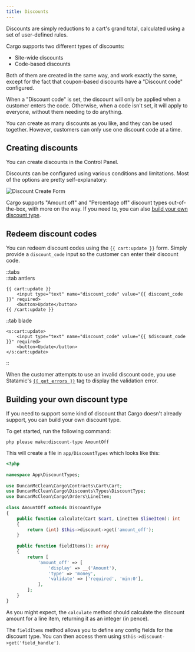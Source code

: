 ```yaml
---
title: Discounts
---
```


Discounts are simply reductions to a cart's grand total, calculated using a set of user-defined rules.

Cargo supports two different types of discounts:
* Site-wide discounts
* Code-based discounts

Both of them are created in the same way, and work exactly the same, except for the fact that coupon-based discounts have a "Discount code" configured.

When a "Discount code" is set, the discount will only be applied when a customer enters the code. Otherwise, when a code isn't set, it will apply to everyone, without them needing to do anything.

You can create as many discounts as you like, and they can be used together. However, customers can only use one discount code at a time.

## Creating discounts
You can create discounts in the Control Panel. 

Discounts can be configured using various conditions and limitations. Most of the options are pretty self-explanatory:


![Discount Create Form](/images/discount-publish-form.png)

Cargo supports "Amount off" and "Percentage off" discount types out-of-the-box, with more on the way. If you need to, you can also [build your own discount type](#building-your-own-discount-type).

## Redeem discount codes
You can redeem discount codes using the `{{ cart:update }}` form. Simply provide a `discount_code` input so the customer can enter their discount code.

::tabs  
::tab antlers  
```antlers  
{{ cart:update }}    
    <input type="text" name="discount_code" value="{{ discount_code }}" required>    
	<button>Update</button>  
{{ /cart:update }}  
```  
::tab blade  
```blade  
<s:cart:update>    
    <input type="text" name="discount_code" value="{{ $discount_code }}" required>
	<button>Update</button>  
</s:cart:update>  
```  
::

When the customer attempts to use an invalid discount code, you use Statamic's [`{{ get_errors }}`](https://statamic.dev/tags/get_errors) tag to display the validation error. 

## Building your own discount type
If you need to support some kind of discount that Cargo doesn't already support, you can build your own discount type.

To get started, run the following command:

```
php please make:discount-type AmountOff
```

This will create a file in `app/DiscountTypes` which looks like this:

```php
<?php  
  
namespace App\DiscountTypes;  
  
use DuncanMcClean\Cargo\Contracts\Cart\Cart;  
use DuncanMcClean\Cargo\Discounts\Types\DiscountType;  
use DuncanMcClean\Cargo\Orders\LineItem;  
  
class AmountOff extends DiscountType  
{  
    public function calculate(Cart $cart, LineItem $lineItem): int  
    {  
        return (int) $this->discount->get('amount_off');  
    }  
  
    public function fieldItems(): array  
    {  
        return [  
            'amount_off' => [  
                'display' => __('Amount'),  
                'type' => 'money',  
                'validate' => ['required', 'min:0'],  
            ],  
        ];  
    }  
}
```

As you might expect, the `calculate` method should calculate the discount amount for a line item, returning it as an integer (in pence).

The `fieldItems` method allows you to define any config fields for the discount type. You can then access them using `$this->discount->get('field_handle')`.